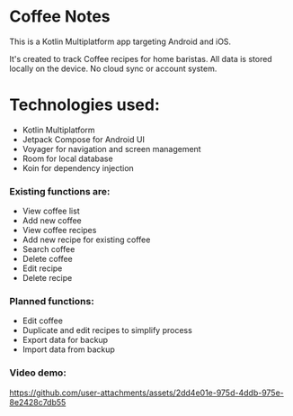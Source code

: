 # Coffee Notes

This is a Kotlin Multiplatform app targeting Android and iOS.

It's created to track Coffee recipes for home baristas.
All data is stored locally on the device. No cloud sync or account system.

# Technologies used:
- Kotlin Multiplatform
- Jetpack Compose for Android UI
- Voyager for navigation and screen management
- Room for local database
- Koin for dependency injection

### Existing functions are:
- View coffee list
- Add new coffee
- View coffee recipes
- Add new recipe for existing coffee
- Search coffee
- Delete coffee
- Edit recipe
- Delete recipe

### Planned functions:
- Edit coffee
- Duplicate and edit recipes to simplify process
- Export data for backup
- Import data from backup

### Video demo:
https://github.com/user-attachments/assets/2dd4e01e-975d-4ddb-975e-8e2428c7db55

